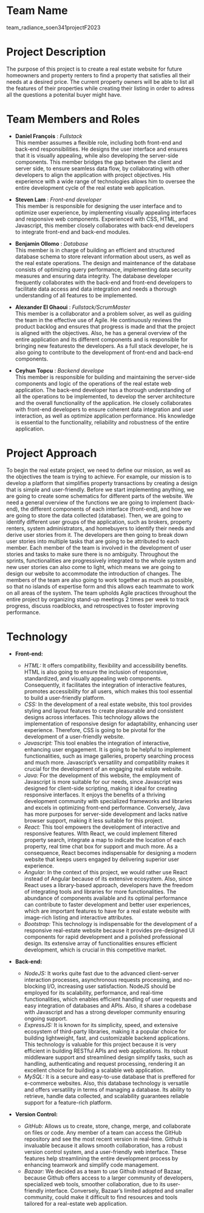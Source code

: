 # Team Name
team_radiance_soen341projectF2023

# Project Description
The purpose of this project is to create a real estate website for future homeowners and property renters to find a property that satisfies all their needs at a desired price. The current property owners will be able to list all the features of their properties while creating their listing in order to adress all the questions a potenital buyer might have.

# Team Members and Roles
- __Daniel François__ : _Fullstack_ <br> 
    This member assumes a flexible role, including both front-end and back-end responsibilities. He designs the user interface and ensures that it is visually appealing, while also developing the server-side components. This member bridges the gap between the client and server side, to ensure seamless data flow, by collaborating with other developers to align the application with project objectives. His experience with a wide range of technologies allows him to oversee the entire development cycle of the real estate web application.

- __Steven Lam__ : _Front-end developer_ <br> 
    This member is responsible for designing the user interface and to optimize user experience, by implementing visually appealing interfaces and responsive web components. Experienced with CSS, HTML, and Javascript, this member closely collaborates with back-end developers to integrate front-end and back-end modules.  

- __Benjamin Ollomo__ :  _Database_ <br> 
    This member is in charge of building an efficient and structured database schema to store relevant information about users, as well as the real estate operations. The design and maintenance of the database consists of optimizing query performance, implementing data security measures and ensuring data integrity. The database developer frequently collaborates with the back-end and front-end developers to facilitate data access and data integration and needs a thorough understanding of all features to be implemented.

- __Alexander El Ghaoui__ : _Fullstack/ScrumMaster_ <br> 
    This member is a collaborator and a problem solver, as well as guiding the team in the effective use of Agile. He continuously reviews the product backlog and ensures that progress is made and that the project is aligned with the objectives. Also, he has a general overview of the entire application and its different components and is responsible for bringing new featuresto the developers. As a full stack developer, he is also going to contribute to the development of front-end and back-end components.

- __Ceyhun Topcu__ : _Backend develope_ <br> 
    This member is responsible for building and maintaining the server-side components and logic of the operations of the real estate web application. The back-end developer has a thorough understanding of all the operations to be implemented, to develop the server architecture and the overall functionality of the application. He closely collaborates with front-end developers to ensure coherent data integration and user interaction, as well as optimize application performance. His knowledge is essential to the functionality, reliability and robustness of the entire application.


# Project Approach
To begin the real estate project, we need to define our mission, as well as the objectives the team is trying to achieve. For example, our mission is to develop a platform that simplifies property transactions by creating a design that is simple and user-friendly. Before we start implementing anything, we are going to create some schematics for different parts of the website. We need a general overview of the functions we are going to implement (back-end), the different components of each interface (front-end), and how we are going to store the data collected (database). Then, we are going to identify different user groups of the application, such as brokers, property renters, system administrators, and homebuyers to identify their needs and derive user stories from it. The developers are then going to break down user stories into multiple tasks that are going to be attributed to each member. Each member of the team is involved in the development of user stories and tasks to make sure there is no ambiguity. Throughout the sprints, functionalities are progressively integrated to the whole system and new user stories can also come to light, which means we are going to design our website to accommodate the introduction of changes. The members of the team are also going to work together as much as possible, so that no islands of expertise form and this allows each teammate to work on all areas of the system. The team upholds Agile practices throughout the entire project by organizing stand-up meetings 2 times per week to track progress, discuss roadblocks, and retrospectives to foster improving performance.


# Technology
- __Front-end:__
    - _HTML:_ It offers compatibility, flexibility and accessibility benefits. HTML is also going to ensure the inclusion of responsive, standardized, and visually appealing web components. Consequently, it facilitates the integration of interactive features, promotes accessibility for all users, which makes this tool essential to build a user-friendly platform.
    - _CSS:_ In the development of a real estate website, this tool provides styling and layout features to create pleasurable and consistent designs across interfaces. This technology allows the implementation of responsive design for adaptability, enhancing user experience. Therefore, CSS is going to be pivotal for the development of a user-friendly website.
    - _Javascript:_ This tool enables the integration of interactive, enhancing user engagement. It is going to be helpful to implement functionalities, such as image galleries, property searching process and much more. Javascript’s versatility and compatibility makes it crucial for the development of an engaging real estate website.
    - _Java:_ For the development of this website, the employment of Javascript is more suitable for our needs, since Javascript was designed for client-side scripting, making it ideal for creating responsive interfaces. It enjoys the benefits of a thriving development community with specialized frameworks and libraries and excels in optimizing front-end performance. Conversely, Java has more purposes for server-side development and lacks native browser support, making it less suitable for this project.
    - _React:_ This tool empowers the development of interactive and responsive features. WIth React, we could implement filtered property search, integrate a map to indicate the location of each property, real time chat box for support and much more. As a consequence, React becomes indispensable for designing a modern website that keeps users engaged by delivering superior user experience.
    - _Angular:_ In the context of this project, we would rather use React instead of Angular because of its extensive ecosystem. Also, since React uses a library-based approach, developers have the freedom of integrating tools and libraries for more functionalities. The abundance of components available and its optimal performance can contribute to faster development and better user experiences, which are important features to have for a real estate website with image-rich listing and interactive attributes.
    - _Bootstrap:_ This technology is indispensable for the development of a responsive real-estate website because it provides pre-designed UI components for rapid development and a polished professional design. Its extensive array of functionalities ensures efficient development, which is crucial in this competitive market.

    
- __Back-end:__
    - _NodeJS:_ It works quite fast due to the advanced client-server interaction processes, asynchronous requests processing, and no-blocking I/O, increasing user satisfaction. NodeJS should be employed for its scalability, performance, and real-time functionalities, which enables efficient handling of user requests and easy integration of databases and APIs. Also, it shares a codebase with Javascript and has a strong developer community ensuring ongoing support.
    - _ExpressJS:_ It is known for its simplicity, speed, and extensive ecosystem of third-party libraries, making it a popular choice for building lightweight, fast, and customizable backend applications. This technology is valuable for this project because it is very efficient in building RESTful APIs and web applications. Its robust middleware support and streamlined design simplify tasks, such as handling, authenticating and request processing, rendering it an excellent choice for building a scalable web application.
    - _MySQL:_ It is a secure and easy-to-use database that is preffered for e-commerce websites. Also, this database technology is versatile and offers versatility in terms of managing a database. Its ability to retrieve, handle data collected, and scalability guarantees reliable support for a feature-rich platform.


- __Version Control:__
    - _GitHub:_ Allows us to create, store, change, merge, and collaborate on files or code. Any member of a team can access the GitHub repository and see the most recent version in real-time. Github is invaluable because it allows smooth collaboration, has a robust version control system, and a user-friendly web interface. These features help streamlining the entire development process by enhancing teamwork and simplify code management. 
    - _Bazaar:_ We decided as a team to use Github instead of Bazaar, because Github offers access to a larger community of developers, specialized web tools, smoother collaboration, due to its user-friendly interface. Conversely, Bazaar’s limited adopted and smaller community, could make it difficult to find resources and tools tailored for a real-estate web application.
